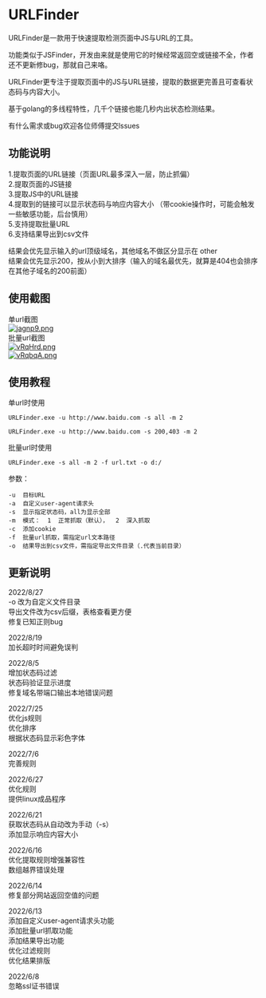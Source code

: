# URLFinder
URLFinder是一款用于快速提取检测页面中JS与URL的工具。

功能类似于JSFinder，开发由来就是使用它的时候经常返回空或链接不全，作者还不更新修bug，那就自己来咯。  

URLFinder更专注于提取页面中的JS与URL链接，提取的数据更完善且可查看状态码与内容大小。  

基于golang的多线程特性，几千个链接也能几秒内出状态检测结果。

有什么需求或bug欢迎各位师傅提交lssues

## 功能说明
1.提取页面的URL链接（页面URL最多深入一层，防止抓偏）  
2.提取页面的JS链接  
3.提取JS中的URL链接  
4.提取到的链接可以显示状态码与响应内容大小  （带cookie操作时，可能会触发一些敏感功能，后台慎用）  
5.支持提取批量URL  
6.支持结果导出到csv文件


结果会优先显示输入的url顶级域名，其他域名不做区分显示在 other  
结果会优先显示200，按从小到大排序（输入的域名最优先，就算是404也会排序在其他子域名的200前面）

## 使用截图
单url截图  
[![jagnp9.png](https://s1.ax1x.com/2022/08/19/vr0G1P.png)](https://s1.ax1x.com/2022/08/19/vr0G1P.png)  
批量url截图  
[![vRqHrd.png](https://s1.ax1x.com/2022/08/27/vRqHrd.png)](https://imgse.com/i/vRqHrd)  
[![vRqbqA.png](https://s1.ax1x.com/2022/08/27/vRqbqA.png)](https://imgse.com/i/vRqbqA)  

## 使用教程
单url时使用  
```
URLFinder.exe -u http://www.baidu.com -s all -m 2

URLFinder.exe -u http://www.baidu.com -s 200,403 -m 2
```
批量url时使用  
```
URLFinder.exe -s all -m 2 -f url.txt -o d:/
```
参数：  
```
-u  目标URL  
-a  自定义user-agent请求头  
-s  显示指定状态码，all为显示全部  
-m  模式：  1  正常抓取（默认），  2  深入抓取  
-c  添加cookie  
-f  批量url抓取，需指定url文本路径  
-o  结果导出到csv文件，需指定导出文件目录（.代表当前目录）
```


## 更新说明  
2022/8/27   
-o 改为自定义文件目录  
导出文件改为csv后缀，表格查看更方便  
修复已知正则bug


2022/8/19  
加长超时时间避免误判    

2022/8/5  
增加状态码过滤  
状态码验证显示进度  
修复域名带端口输出本地错误问题  

2022/7/25   
优化js规则  
优化排序  
根据状态码显示彩色字体  

2022/7/6   
完善规则  

2022/6/27   
优化规则  
提供linux成品程序  

2022/6/21   
获取状态码从自动改为手动（-s）  
添加显示响应内容大小  

2022/6/16   
优化提取规则增强兼容性  
数组越界错误处理  

2022/6/14  
修复部分网站返回空值的问题  

2022/6/13  
添加自定义user-agent请求头功能  
添加批量url抓取功能  
添加结果导出功能  
优化过滤规则  
优化结果排版  

2022/6/8  
忽略ssl证书错误  
